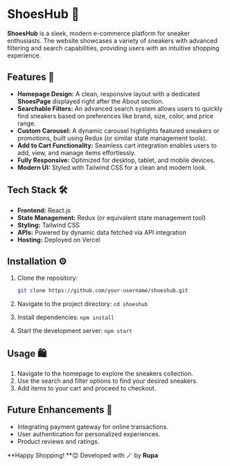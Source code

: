 # ShoesHub 👟

**ShoesHub** is a sleek, modern e-commerce platform for sneaker enthusiasts. The website showcases a variety of sneakers with advanced filtering and search capabilities, providing users with an intuitive shopping experience.

## Features 🚀

- **Homepage Design:** A clean, responsive layout with a dedicated **ShoesPage** displayed right after the About section.
- **Searchable Filters:** An advanced search system allows users to quickly find sneakers based on preferences like brand, size, color, and price range.
- **Custom Carousel:** A dynamic carousel highlights featured sneakers or promotions, built using Redux (or similar state management tools).
- **Add to Cart Functionality:** Seamless cart integration enables users to add, view, and manage items effortlessly.
- **Fully Responsive:** Optimized for desktop, tablet, and mobile devices.
- **Modern UI:** Styled with Tailwind CSS for a clean and modern look.

## Tech Stack 🛠️

- **Frontend:** React.js
- **State Management:** Redux (or equivalent state management tool)
- **Styling:** Tailwind CSS
- **APIs:** Powered by dynamic data fetched via API integration
- **Hosting:** Deployed on Vercel


## Installation ⚙️

1. Clone the repository:
   ```bash
   git clone https://github.com/your-username/shoeshub.git 
   
2. Navigate to the project directory:
``` cd shoeshub ```

3. Install dependencies:
``` npm install ```

4. Start the development server:
``` npm start ```

## Usage 🛍️
1. Navigate to the homepage to explore the sneakers collection.
2. Use the search and filter options to find your desired sneakers.
3. Add items to your cart and proceed to checkout.

## Future Enhancements 🌟
- Integrating payment gateway for online transactions.
- User authentication for personalized experiences.
- Product reviews and ratings.

**Happy Shopping! **😊
Developed with 🪄 by **Rupa**



